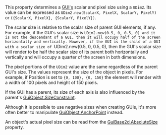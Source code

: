 This property determines a [GUI's](https://developer.roblox.com/api-reference/class/GuiObject) scalar and pixel size using a `UDim2`. Its value can be expressed as `UDim2.new(ScalarX, PixelX, ScalarY, PixelY)` or `({ScalarX, PixelX}, {ScalarY, PixelY})`.

The scalar size is relative to the scalar size of parent GUI elements, if any. For example, if the GUI's scalar size is `UDim2.new(0.5, 0, 0.5, 0) and it is not the descendant of a GUI, then it will occupy half of the screen horizontally and vertically. However, if the GUI is the child of a GUI with a scalar size of `UDim2.new(0.5, 0, 0.5, 0), then the GUI's scalar size will render to be half the scalar size of its parent both horizontally and vertically and will occupy a quarter of the screen in both dimensions.

The pixel portions of the `UDim2` value are the same regardless of the parent GUI's size. The values represent the size of the object in pixels. For example, if Position is set to `{0, 100}, {0, 150}` the element will render with a width of 100 pixels and height of 150 pixels.

If the GUI has a parent, its size of each axis is also influenced by the parent's [GuiObject.SizeConstraint](https://developer.roblox.com/api-reference/property/GuiObject/SizeConstraint).

Although it is possible to use negative sizes when creating GUIs, it's more often better to manipulate [GuiObject.AnchorPoint](https://developer.roblox.com/api-reference/property/GuiObject/AnchorPoint) instead.

An object's actual pixel size can be read from the [GuiBase2d.AbsoluteSize](https://developer.roblox.com/api-reference/property/GuiBase2d/AbsoluteSize) property.
